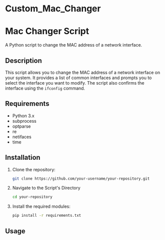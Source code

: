 # Custom_Mac_Changer

# Mac Changer Script

A Python script to change the MAC address of a network interface.

## Description

This script allows you to change the MAC address of a network interface on your system. It provides a list of common interfaces and prompts you to select the interface you want to modify. The script also confirms the interface using the `ifconfig` command.

## Requirements

- Python 3.x
- subprocess
- optparse
- re
- netifaces
- time

## Installation

1. Clone the repository:
   ```bash
   git clone https://github.com/your-username/your-repository.git

2. Navigate to the Script's Directory
   ```bash
   cd your-repository

3. Install the required modules:
   ```bash
   pip install -r requirements.txt

## Usage
